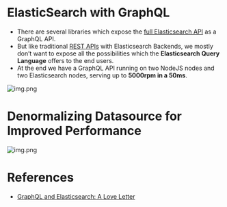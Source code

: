 # ElasticSearch with GraphQL
- There are several libraries which expose the [full Elasticsearch API](../3_Databases/9_Search-Databases/ElasticSearch/Readme.md) as a GraphQL API.
- But like traditional [REST APIs](../3_Databases/9_Search-Databases/Features/RESTAPIs.md) with Elasticsearch Backends, we mostly don’t want to expose all the possibilities which the **Elasticsearch Query Language** offers to the end users.
- At the end we have a GraphQL API running on two NodeJS nodes and two Elasticsearch nodes, serving up to **5000rpm in a 50ms**.

![img.png](https://miro.medium.com/max/1400/1*tTkojwYiLDLr-F1srfF2QA.png)

# Denormalizing Datasource for Improved Performance

![img.png](https://miro.medium.com/max/1400/1*f6lCaeOG99suka21ZUpCzw.png)

# References
- [GraphQL and Elasticsearch: A Love Letter](https://blog.smartive.ch/graphql-and-elasticsearch-a-love-letter-9ed64d5c094)